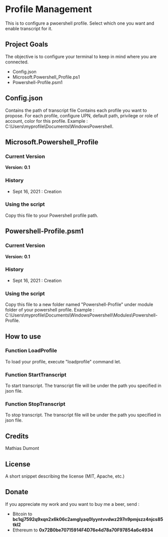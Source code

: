 # Profile Management

This is to configure a pwoershell profile. Select which one you want and enable transcript for it.

## Project Goals
The objective is to configure your terminal to keep in mind where you are connected.
* Config.json
* Microsoft.Powershell_Profile.ps1
* Powershell-Profile.psm1

## Config.json
Contains the path of transcript file
Contains each profile you want to propose. For each profile, configure UPN, default path, privilege or role of account, color for this profile.
Example : C:\Users\myprofile\Documents\WindowsPowershell.

## Microsoft.Powershell_Profile
### Current Version
**Version: 0.1**

### History
- Sept 16, 2021 : Creation

### Using the script
Copy this file to your Powershell profile path.

## Powershell-Profile.psm1
### Current Version
**Version: 0.1**

### History
- Sept 16, 2021 : Creation

### Using the script
Copy this file to a new folder named "Powershell-Profile" under module folder of your powershell profile.
Example : C:\Users\myprofile\Documents\WindowsPowershell\Modules\Powershell-Profile.

## How to use
### Function LoadProfile
To load your profile, execute "loadprofile" command let.

### Function StartTranscript
To start transcript. The transcript file will be under the path you specified in json file.

### Function StopTranscript
To stop transcript. The transcript file will be under the path you specified in json file.

## Credits
Mathias Dumont

## License
A short snippet describing the license (MIT, Apache, etc.)

## Donate
If you appreciate my work and you want to buy me a beer, send :
* Bitcoin to <b>bc1qj7592q9xqn2x6k06c2amglyaq0lyyntvvdwz297n9pmjszz4njcs85tkl2</b>
* Ethereum to <b>0x72B0be70715914F4D76e4d78a70F97854a6c4934</b>